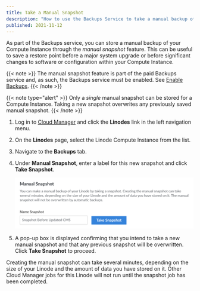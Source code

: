 ```yaml
---
title: Take a Manual Snapshot
description: "How to use the Backups Service to take a manual backup of a Linode Compute Instance."
published: 2021-11-12
---
```


As part of the Backups service, you can store a manual backup of your Compute Instance through the *manual snapshot* feature. This can be useful to save a restore point before a major system upgrade or before significant changes to software or configuration within your Compute Instance.

{{< note >}}
The manual snapshot feature is part of the paid Backups service and, as such, the Backups service must be enabled. See [Enable Backups](/docs/products/storage/backups/guides/enable/).
{{< /note >}}

{{< note type="alert" >}}
Only a *single* manual snapshot can be stored for a Compute Instance. Taking a new snapshot overwrites any previously saved manual snapshot.
{{< /note >}}

1.  Log in to [Cloud Manager](https://cloud.linode.com) and click the **Linodes** link in the left navigation menu.

1.  On the **Linodes** page, select the Linode Compute Instance from the list.

1.  Navigate to the **Backups** tab.

1.  Under **Manual Snapshot**, enter a label for this new snapshot and click **Take Snapshot**.

    ![Screenshot of the Manual Snapshot section within Cloud Manager](backups-manual-snapshot.png)

1.  A pop-up box is displayed confirming that you intend to take a new manual snapshot and that any previous snapshot will be overwritten. Click **Take Snapshot** to proceed.

Creating the manual snapshot can take several minutes, depending on the size of your Linode and the amount of data you have stored on it. Other Cloud Manager jobs for this Linode will not run until the snapshot job has been completed.
